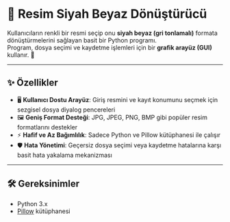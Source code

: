 # 🖤 Resim Siyah Beyaz Dönüştürücü

Kullanıcıların renkli bir resmi seçip onu **siyah beyaz (gri tonlamalı)** formata dönüştürmelerini sağlayan basit bir Python programı.  
Program, dosya seçimi ve kaydetme işlemleri için bir **grafik arayüz (GUI)** kullanır. 🎯

---

## ✨ Özellikler

- 🖥️ **Kullanıcı Dostu Arayüz**: Giriş resmini ve kayıt konumunu seçmek için sezgisel dosya diyalog pencereleri  
- 🖼️ **Geniş Format Desteği**: JPG, JPEG, PNG, BMP gibi popüler resim formatlarını destekler  
- ⚡ **Hafif ve Az Bağımlılık**: Sadece Python ve Pillow kütüphanesi ile çalışır  
- 🛡️ **Hata Yönetimi**: Geçersiz dosya seçimi veya kaydetme hatalarına karşı basit hata yakalama mekanizması  

---

## 🛠️ Gereksinimler

- Python 3.x  
- [Pillow](https://pypi.org/project/Pillow/) kütüphanesi 
